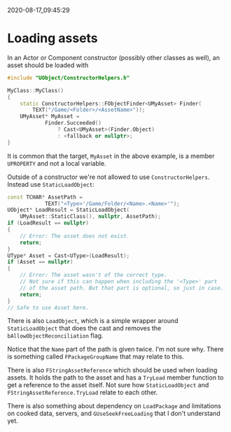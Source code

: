 2020-08-17_09:45:29

# Loading assets

In an Actor or Component constructor (possibly other classes as well), an asset should be loaded with

```c++
#include "UObject/ConstructorHelpers.h"

MyClass::MyClass()
{
    static ConstructorHelpers::FObjectFinder<UMyAsset> Finder(
        TEXT("/Game/<Folder>/<AssetName>"));
    UMyAsset* MyAsset =
            Finder.Succeeded()
                ? Cast<UMyAsset>(Finder.Object)
                : <fallback or nullptr>;
}
```

It is common that the target, `MyAsset` in the above example, is a member `UPROPERTY` and not a local variable.


Outside of a constructor we're not allowed to use `ConstructorHelpers`.
Instead use `StaticLoadObject`:

```c++
const TCHAR* AssetPath =
            TEXT("<Type>'/Game/Folder/<Name>.<Name>'");
UObject* LoadResult = StaticLoadObject(
    UMyAsset::StaticClass(), nullptr, AssetPath);
if (LoadResult == nullptr)
{
    // Error: The asset does not exist.
    return;
}
UType* Asset = Cast<UType>(LoadResult);
if (Asset == nullptr)
{
    // Error: The asset wasn't of the correct type.
    // Not sure if this can happen when including the '<Type>' part
    // of the asset path. But that part is optional, so just in case.
    return;
}
// Safe to use Asset here.
```

There is also `LoadObject`, which is a simple wrapper around `StaticLoadObject` that does the cast and removes the `bAllowObjectReconciliation` flag.

Notice that the `Name` part of the path is given twice. I'm not sure why.
There is something called `FPackageGroupName` that may relate to this.


There is also `FStringAssetReference` which should be used when loading assets.
It holds the path to the asset and has a `TryLoad` member function to get a reference to the asset itself.
Not sure how `StaticLoadObject` and `FStringAssetReference.TryLoad` relate to each other.

There is also something about dependency on `LoadPackage` and limitations on cooked data, servers, and `GUseSeekFreeLoading` that I don't understand yet.